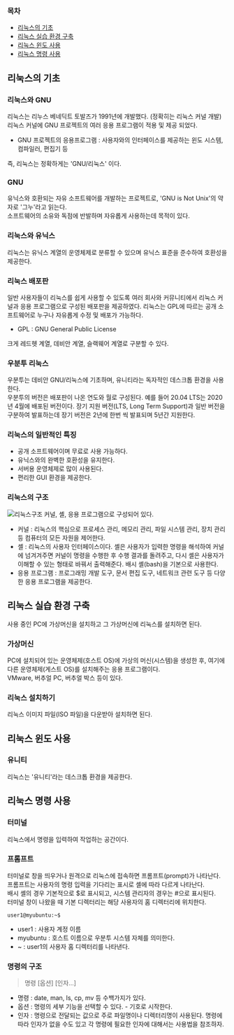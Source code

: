 ### 목차
- [리눅스의 기초](#리눅스의-기초)
- [리눅스 실습 환경 구축](#리눅스-실습-환경-구축)
- [리눅스 윈도 사용](#리눅스-윈도-사용)
- [리눅스 명령 사용](#리눅스-명령-사용)

## 리눅스의 기초

### 리눅스와 GNU
리눅스는 리누스 베네딕트 토발즈가 1991년에 개발했다. (정확히는 리눅스 커널 개발)  
리눅스 커널에 GNU 프로젝트의 여러 응용 프로그램이 적용 및 제공 되었다.
- GNU 프로젝트의 응용프로그램 : 사용자와의 인터페이스를 제공하는 윈도 시스템, 컴파일러, 편집기 등  

즉, 리눅스는 정확하게는 'GNU/리눅스' 이다.

### GNU
유닉스와 호환되는 자유 소프트웨어를 개발하는 프로젝트로, 'GNU is Not Unix'의 약자로 '그누'라고 읽는다.  
소프트웨어의 소유와 독점에 반발하며 자유롭게 사용하는데 목적이 있다.

### 리눅스와 유닉스
리눅스는 유닉스 계열의 운영체제로 분류할 수 있으며 유닉스 표준을 준수하여 호환성을 제공한다.  

### 리눅스 배포판
일반 사용자들이 리눅스를 쉽게 사용할 수 있도록 여러 회사와 커뮤니티에서 리눅스 커널과 응용 프로그램으로 구성된 배포판을 제공하였다.
리눅스는 GPL에 따르는 공개 소프트웨어로 누구나 자유롭게 수정 및 배포가 가능하다.
- GPL : GNU General Public License

크게 레드헷 계열, 데비안 계열, 슬랙웨어 계열로 구분할 수 있다.

### 우분투 리눅스
우분투는 데비안 GNU/리눅스에 기초하며, 유니티라는 독자적인 데스크톱 환경을 사용한다.  
우분투의 버전은 배포판이 나온 연도와 월로 구성된다. 예를 들어 20.04 LTS는 2020년 4월에 배포된 버전이다. 장기 지원 버전(LTS, Long Term Support)과 일반 버전을 구분하여 발표하는데 장기 버전은 2년에 한번 씩 발표되며 5년간 지원한다.

### 리눅스의 일반적인 특징
- 공개 소프트웨어이며 무료로 사용 가능하다.
- 유닉스와의 완벽한 호환성을 유지한다.
- 서버용 운영체제로 많이 사용된다.
- 편리한 GUI 환경을 제공한다.

### 리눅스의 구조
![리눅스구조](/ubuntu_linux_system_and_network/img/%EB%A6%AC%EB%88%85%EC%8A%A4%EA%B5%AC%EC%A1%B0.png)
커널, 셸, 응용 프로그램으로 구성되어 있다.
- 커널 : 리눅스의 핵심으로 프로세스 관리, 메모리 관리, 파일 시스템 관리, 장치 관리 등 컴퓨터의 모든 자원을 제어한다.
- 셸 : 리눅스의 사용자 인터페이스이다. 셸은 사용자가 입력한 명령을 해석하여 커널에 넘겨겨주면 커널이 명령을 수행한 후 수행 결과를 돌려주고, 다시 셸은 사용자가 이해할 수 있는 형태로 바꿔서 출력해준다. 배시 셸(bash)을 기본으로 사용한다.
- 응용 프로그램 : 프로그래밍 개발 도구, 문서 편집 도구, 네트워크 관련 도구 등 다양한 응용 프로그램을 제공한다.


## 리눅스 실습 환경 구축
사용 중인 PC에 가상머신을 설치하고 그 가상머신에 리눅스를 설치하면 된다.

### 가상머신
PC에 설치되어 있는 운영체제(호스트 OS)에 가상의 머신(시스템)을 생성한 후, 여기에 다른 운영체제(게스트 OS)를 설치해주는 응용 프로그램이다.  
VMware, 버추얼 PC, 버추얼 박스 등이 있다.

### 리눅스 설치하기
리눅스 이미지 파일(ISO 파일)을 다운받아 설치하면 된다.


## 리눅스 윈도 사용
### 유니티
리눅스는 '유니티'라는 데스크톱 환경을 제공한다.


## 리눅스 명령 사용
### 터미널
리눅스에서 명령을 입력하여 작업하는 공간이다.

### 프롬프트
터미널로 창을 띄우거나 원격으로 리눅스에 접속하면 프롬프트(prompt)가 나타난다. 프롬프트는 사용자의 명령 입력을 기다리는 표시로 셸에 따라 다르게 나타난다.  
배시 셸의 경우 기본적으로 $로 표시되고, 시스템 관리자의 경우는 #으로 표시된다.  
터미널 창이 나왔을 때 기본 디렉터리는 해당 사용자의 홈 디렉터리에 위치한다.  
```
user1@myubuntu:~$
```
- user1 : 사용자 계정 이름
- myubuntu : 호스트 이름으로 우분투 시스템 자체를 의미한다.
- ~ : user1의 사용자 홈 디렉터리를 나타낸다.

### 명령의 구조
> 명령 [옵션] [인자…]
- 명령 : date, man, ls, cp, mv 등 수백가지가 있다.
- 옵션 : 명령의 세부 기능을 선택할 수 있다. - 기호로 시작한다.
- 인자 : 명령으로 전달되는 값으로 주로 파일명이나 디렉터리명이 사용된다. 명령에 따라 인자가 없을 수도 있고 각 명령에 필요한 인자에 대해서는 사용법을 참조하자.
